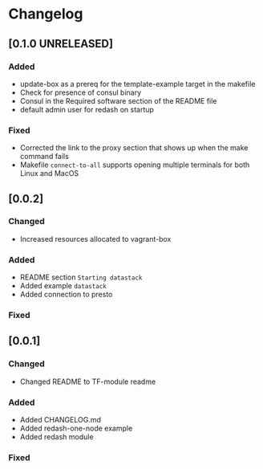 # Changelog

## [0.1.0 UNRELEASED]

### Added
- update-box as a prereq for the template-example target in the makefile
- Check for presence of consul binary
- Consul in the Required software section of the README file
- default admin user for redash on startup

### Fixed
- Corrected the link to the proxy section that shows up when the make command fails
- Makefile `connect-to-all` supports opening multiple terminals for both Linux and MacOS

## [0.0.2]

### Changed
- Increased resources allocated to vagrant-box

### Added
- README section `Starting datastack`
- Added example `datastack`
- Added connection to presto

### Fixed

## [0.0.1]

### Changed
- Changed README to TF-module readme

### Added
- Added CHANGELOG.md
- Added redash-one-node example
- Added redash module

### Fixed
